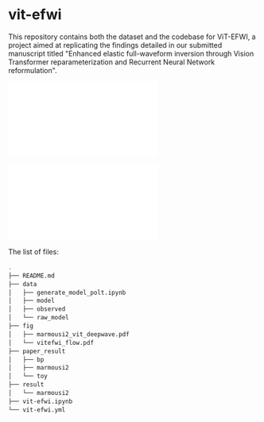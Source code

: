 # vit-efwi
This repository contains both the dataset and the codebase for ViT-EFWI, a project aimed at replicating the findings detailed in our submitted manuscript titled "Enhanced elastic full-waveform inversion through Vision Transformer reparameterization and Recurrent Neural Network reformulation".

![vitefwi_flow](./fig/vitefwi_flow.pdf)

![marmousi2_vit_deepwave](./fig/marmousi2_vit_deepwave.pdf)

The list of files: 
```bash
.
├── README.md
├── data
│   ├── generate_model_polt.ipynb
│   ├── model
│   ├── observed
│   └── raw_model
├── fig
│   ├── marmousi2_vit_deepwave.pdf
│   └── vitefwi_flow.pdf
├── paper_result
│   ├── bp
│   ├── marmousi2
│   └── toy
├── result
│   └── marmousi2
├── vit-efwi.ipynb
└── vit-efwi.yml
```